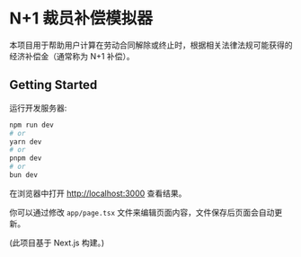 # N+1 裁员补偿模拟器

本项目用于帮助用户计算在劳动合同解除或终止时，根据相关法律法规可能获得的经济补偿金（通常称为 N+1 补偿）。

## Getting Started

运行开发服务器:

```bash
npm run dev
# or
yarn dev
# or
pnpm dev
# or
bun dev
```

在浏览器中打开 [http://localhost:3000](http://localhost:3000) 查看结果。

你可以通过修改 `app/page.tsx` 文件来编辑页面内容，文件保存后页面会自动更新。

(此项目基于 Next.js 构建。)
